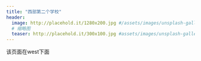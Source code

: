 ```yaml
---
title: "西部第二个学校"
header:
  image: http://placehold.it/1280x200.jpg #/assets/images/unsplash-gallery-image-3.jpg
  # 缩略图
  teaser: http://placehold.it/300x100.jpg #assets/images/unsplash-gallery-image-3-th.jpg
---
```

该页面在west下面